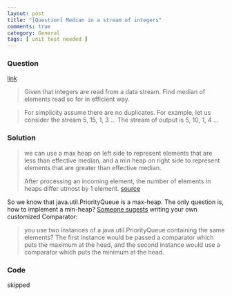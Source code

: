 ```yaml
---
layout: post
title: "[Question] Median in a stream of integers"
comments: true
category: General
tags: [ unit test needed ]
---
```


### Question 

[link](http://www.geeksforgeeks.org/median-of-stream-of-integers-running-integers/)

> Given that integers are read from a data stream. Find median of elements read so for in efficient way. 

> For simplicity assume there are no duplicates. For example, let us consider the stream 5, 15, 1, 3 … The stream of output is 5, 10, 1, 4 …

### Solution

> we can use a max heap on left side to represent elements that are less than effective median, and a min heap on right side to represent elements that are greater than effective median.
>
> After processing an incoming element, the number of elements in heaps differ utmost by 1 element. [source](http://www.geeksforgeeks.org/median-of-stream-of-integers-running-integers/)

So we know that java.util.PriorityQueue is a max-heap. The only question is, how to implement a min-heap? [Someone sugests](http://stackoverflow.com/a/1098454) writing your own customized Comparator: 

> you use two instances of a java.util.PriorityQueue containing the same elements? The first instance would be passed a comparator which puts the maximum at the head, and the second instance would use a comparator which puts the minimum at the head.

### Code

skipped
